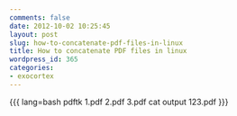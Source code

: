 ```yaml
---
comments: false
date: 2012-10-02 10:25:45
layout: post
slug: how-to-concatenate-pdf-files-in-linux
title: How to concatenate PDF files in linux
wordpress_id: 365
categories:
- exocortex
---
```


{{{ lang=bash
pdftk 1.pdf 2.pdf 3.pdf cat output 123.pdf
}}}
